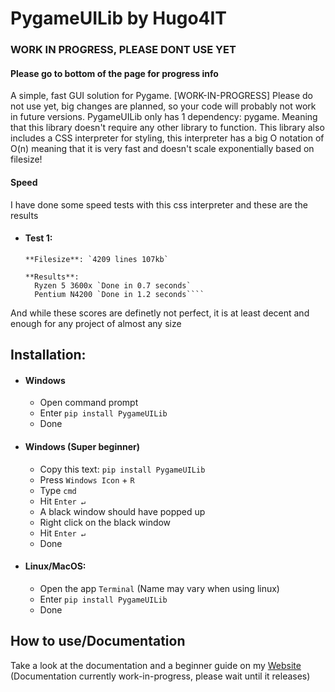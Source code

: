 # PygameUILib by Hugo4IT
### WORK IN PROGRESS, PLEASE DONT USE YET
#### Please go to bottom of the page for progress info
A simple, fast GUI solution for Pygame. [WORK-IN-PROGRESS] Please do not use yet, big changes are planned, so your code will probably not work in future versions. PygameUILib only has 1 dependency: pygame. Meaning that this library doesn't require any other library to function. This library also includes a CSS interpreter for styling, this interpreter has a big O notation of O(n) meaning that it is very fast and doesn't scale exponentially based on filesize!

#### Speed
I have done some speed tests with this css interpreter and these are the results
- #### Test 1:
  ```**Description**: Some random css file from microsoft.com
  **Filesize**: `4209 lines 107kb`
  
  **Results**:
    Ryzen 5 3600x `Done in 0.7 seconds`
    Pentium N4200 `Done in 1.2 seconds````
And while these scores are definetly not perfect, it is at least decent and enough for any project of almost any size
    
## Installation:
- #### Windows
  - Open command prompt
  - Enter `pip install PygameUILib`
  - Done
- #### Windows (Super beginner)
  - Copy this text: `pip install PygameUILib`
  - Press `Windows Icon` + `R`
  - Type `cmd`
  - Hit `Enter ↵`
  - A black window should have popped up
  - Right click on the black window
  - Hit `Enter ↵`
  - Done
- #### Linux/MacOS:
  - Open the app `Terminal` (Name may vary when using linux)
  - Enter `pip install PygameUILib`
  - Done

## How to use/Documentation
Take a look at the documentation and a beginner guide on my [Website](https://Hugo4IT.com/PygameUILib)
(Documentation currently work-in-progress, please wait until it releases)
